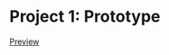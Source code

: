 # Project 1: Prototype

[Preview](https://pangnasun.github.io/ConnectionsLab/Week-3_JSON_Fetch/Project1_Prototype/)
